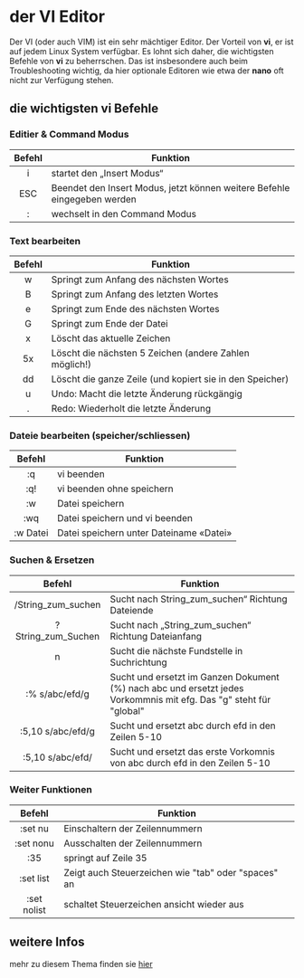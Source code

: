 [1]: https://www.tuxcademy.org/download/de/grd1/grd1-de-manual.pdf#chapter.82
# der VI Editor

Der VI (oder auch VIM) ist ein sehr mächtiger Editor. Der Vorteil von **vi**, er ist
auf jedem Linux System verfügbar. Es lohnt sich daher, die wichtigsten Befehle von **vi**
zu beherrschen. Das ist insbesondere auch beim Troubleshooting wichtig, da hier
optionale Editoren wie etwa der **nano** oft nicht zur Verfügung stehen.

## die wichtigsten vi Befehle

### Editier & Command Modus
|Befehl|Funktion|
|:--:|--|
|i|startet den „Insert Modus“|
|ESC|Beendet den Insert Modus, jetzt können weitere Befehle eingegeben werden|
|:   | wechselt in den Command Modus |

### Text bearbeiten
|Befehl|Funktion|
|:--:|--|
| w |Springt zum Anfang des nächsten Wortes |
| B |Springt zum Anfang des letzten Wortes|
| e | Springt zum Ende des nächsten Wortes |
| G | Springt zum Ende der Datei |
| x |  Löscht das aktuelle Zeichen|
| 5x | Löscht die nächsten 5 Zeichen (andere Zahlen möglich!) |
| dd |Löscht die ganze Zeile (und kopiert sie in den Speicher)  |
| u | Undo: Macht die letzte Änderung rückgängig |
| . | Redo: Wiederholt die letzte Änderung |

### Dateie bearbeiten (speicher/schliessen)
|Befehl|Funktion|
|:--:|--|
|:q|vi beenden|
|:q!|vi beenden ohne speichern|
|:w|Datei speichern |
|:wq|Datei speichern und vi beenden |
|:w Datei|Datei speichern unter Dateiname «Datei» |

### Suchen & Ersetzen
|Befehl|Funktion|
|:--:|--|
|/String_zum_suchen | Sucht nach String_zum_suchen“ Richtung Dateiende|
| ?String_zum_Suchen |Sucht nach „String_zum_suchen“ Richtung Dateianfang |
| n|Sucht die nächste Fundstelle in Suchrichtung |
|:% s/abc/efd/g |Sucht und ersetzt im Ganzen Dokument (%) nach abc und ersetzt jedes Vorkommnis mit efg. Das "g" steht für "global" |
| :5,10 s/abc/efd/g|Sucht und ersetzt abc durch efd in den Zeilen 5-10 |
| :5,10 s/abc/efd/|Sucht und ersetzt das erste Vorkomnis von abc durch efd in den Zeilen 5-10 |

### Weiter Funktionen
|Befehl|Funktion|
|:--:|--|
|:set nu |Einschaltern der Zeilennummern |
|:set nonu |Ausschalten der Zeilennummern |
|:35 |springt auf Zeile 35 |
| :set list|Zeigt auch Steuerzeichen wie "tab" oder "spaces" an|
| :set nolist|schaltet Steuerzeichen ansicht wieder aus|

## weitere Infos
mehr zu diesem Thema finden sie [hier][1]
